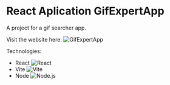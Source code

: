 # React Aplication GifExpertApp

A project for a gif searcher app.

Visit the website here: ![GifExpertApp](https://0x20a.github.io/react-gif-app/)

Technologies:
- React ![React](https://cdn.jsdelivr.net/gh/devicons/devicon/icons/react/react-original.svg)
- Vite ![Vite](https://cdn.jsdelivr.net/gh/devicons/devicon/icons/vite/vite-original.svg)
- Node ![Node.js](https://cdn.jsdelivr.net/gh/devicons/devicon/icons/nodejs/nodejs-original.svg)
